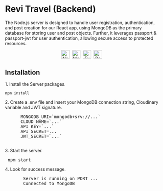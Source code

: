 <div id="header">
  <h1>Revi Travel (Backend)</h1>
  <p> The Node.js server is designed to handle user registration, authentication, and post creation for our React app, using MongoDB as the primary database for storing user and post objects. Further, it leverages passport & passport-jwt for user authentication, allowing secure access to protected resources. </p>
</div>
<div align="center">
  <img src="https://img.shields.io/badge/node.js-white?style=for-the-badge&logo=Node.js&logoColor=339933" alt="Node JS Logo" height="27.5"/>&nbsp;
  <img src="https://img.shields.io/badge/-MongoDB-13aa52?style=for-the-badge&logo=mongodb&logoColor=white" alt="Mongo db" height="27.5"/>&nbsp;
  <img src="https://img.shields.io/badge/express.js-%23404d59.svg?style=for-the-badge&logo=express&logoColor=%2361DAFB" alt="Express JS Logo" height="27.5"/>&nbsp;
  <img src="https://img.shields.io/badge/Passport_Js-black?style=for-the-badge&logo=passport&logoColor=" alt="Passport JS Logo" height="27.5"/>&nbsp;
</div>
<div>
  <h2>Installation</h2>
  <p> 1. Install the Server packages. </p>
  <div class="highlight highlight-source-js notranslate position-relative overflow-auto" dir="auto">
    <code>npm install</code>
  </div>
  <p> 2. Create a .env file and insert your MongoDB connection string, Cloudinary variable and JWT signature. </p>
  <div class="highlight highlight-source-js notranslate position-relative overflow-auto" dir="auto">
    <pre>
      <span class="pl-c1">MONGODB_URI</span><span class="pl-c1">=</span><span class="pl-s">`mongodb+srv://...`</span>
      <span class="pl-c1">CLOUD_NAME</span><span class="pl-c1">=</span><span class="pl-s">`...`</span>
      <span class="pl-c1">API_KEY</span><span class="pl-c1">=</span><span class="pl-s">`...`</span>
      <span class="pl-c1">API_SECRET</span><span class="pl-c1">=</span><span class="pl-s">...</span>
      <span class="pl-c1">JWT_SECRET</span><span class="pl-c1">=</span><span class="pl-s">`...`</span>
    </pre>
  </div>
  <p> 3. Start the server. </p>
  <div class="highlight highlight-source-js notranslate position-relative overflow-auto" dir="auto">
    <pre><span> npm start </span></pre>
  </div>
  <p> 4. Look for success message. </p>
  <div class="highlight highlight-source-js notranslate position-relative overflow-auto" dir="auto">
    <pre>
      <span> Server is running on PORT ... </span>
      <span> Connected to MongoDB </span>
    </pre>
  </div>
</div>


